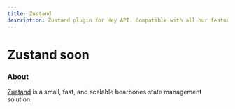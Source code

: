 ```yaml
---
title: Zustand
description: Zustand plugin for Hey API. Compatible with all our features.
---
```


<script setup lang="ts">
import FeatureStatus from '@components/FeatureStatus.vue';
</script>

# Zustand <span data-soon>soon</span>

<FeatureStatus issueNumber=1480 name="Zustand" />

### About

[Zustand](https://zustand-demo.pmnd.rs) is a small, fast, and scalable bearbones state management solution.

<!--@include: ../../partials/sponsors.md-->
